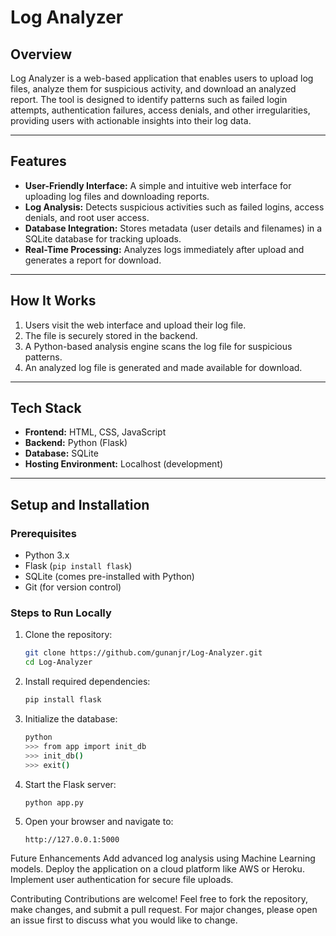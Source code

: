 # Log Analyzer

## Overview

Log Analyzer is a web-based application that enables users to upload log files, analyze them for suspicious activity, and download an analyzed report. The tool is designed to identify patterns such as failed login attempts, authentication failures, access denials, and other irregularities, providing users with actionable insights into their log data.

---

## Features

- **User-Friendly Interface:** A simple and intuitive web interface for uploading log files and downloading reports.
- **Log Analysis:** Detects suspicious activities such as failed logins, access denials, and root user access.
- **Database Integration:** Stores metadata (user details and filenames) in a SQLite database for tracking uploads.
- **Real-Time Processing:** Analyzes logs immediately after upload and generates a report for download.

---

## How It Works

1. Users visit the web interface and upload their log file.
2. The file is securely stored in the backend.
3. A Python-based analysis engine scans the log file for suspicious patterns.
4. An analyzed log file is generated and made available for download.

---

## Tech Stack

- **Frontend:** HTML, CSS, JavaScript
- **Backend:** Python (Flask)
- **Database:** SQLite
- **Hosting Environment:** Localhost (development)

---

## Setup and Installation

### Prerequisites
- Python 3.x
- Flask (`pip install flask`)
- SQLite (comes pre-installed with Python)
- Git (for version control)

### Steps to Run Locally

1. Clone the repository:
   ```bash
   git clone https://github.com/gunanjr/Log-Analyzer.git
   cd Log-Analyzer

2. Install required dependencies:
    ```bash
    pip install flask

3. Initialize the database:
    ```bash
    python
    >>> from app import init_db
    >>> init_db()
    >>> exit()

4. Start the Flask server:
    ```bash
    python app.py

5. Open your browser and navigate to:
    ```arduino
    http://127.0.0.1:5000

Future Enhancements
  Add advanced log analysis using Machine Learning models.
  Deploy the application on a cloud platform like AWS or Heroku.
  Implement user authentication for secure file uploads.

Contributing
Contributions are welcome! Feel free to fork the repository, make changes, and submit a pull request. For major changes, please open an issue first to discuss what you would like to change.


